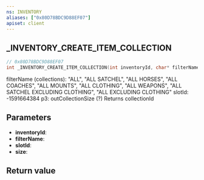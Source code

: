```yaml
---
ns: INVENTORY
aliases: ["0x80D78BDC9D88EF07"]
apiset: client
---
```

## _INVENTORY_CREATE_ITEM_COLLECTION

```c
// 0x80D78BDC9D88EF07
int _INVENTORY_CREATE_ITEM_COLLECTION(int inventoryId, char* filterName, Hash slotId, int* size);
```

filterName (collections): "ALL", "ALL SATCHEL", "ALL HORSES", "ALL COACHES", "ALL MOUNTS", "ALL CLOTHING", "ALL WEAPONS", "ALL SATCHEL EXCLUDING CLOTHING", "ALL EXCLUDING CLOTHING"
slotId: -1591664384
p3: outCollectionSize (?)
Returns collectionId

## Parameters
* **inventoryId**:
* **filterName**:
* **slotId**:
* **size**:

## Return value
